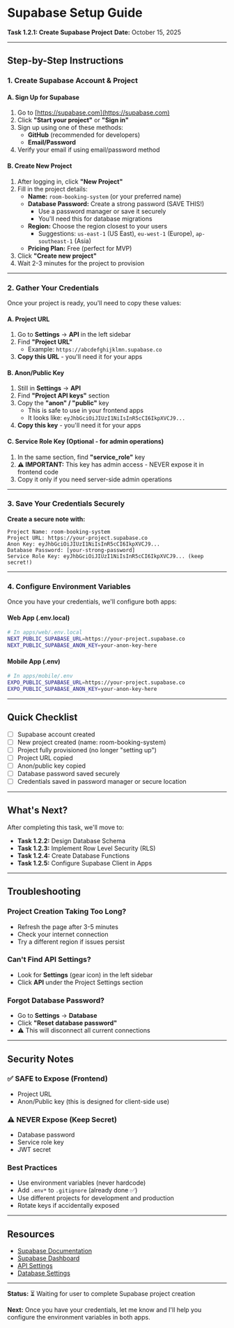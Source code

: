 # Supabase Setup Guide

**Task 1.2.1: Create Supabase Project**
**Date:** October 15, 2025

---

## Step-by-Step Instructions

### 1. Create Supabase Account & Project

#### A. Sign Up for Supabase

1. Go to [https://supabase.com](https://supabase.com)
2. Click **"Start your project"** or **"Sign in"**
3. Sign up using one of these methods:
   - **GitHub** (recommended for developers)
   - **Email/Password**
4. Verify your email if using email/password method

#### B. Create New Project

1. After logging in, click **"New Project"**
2. Fill in the project details:
   - **Name:** `room-booking-system` (or your preferred name)
   - **Database Password:** Create a strong password (SAVE THIS!)
     - Use a password manager or save it securely
     - You'll need this for database migrations
   - **Region:** Choose the region closest to your users
     - Suggestions: `us-east-1` (US East), `eu-west-1` (Europe), `ap-southeast-1` (Asia)
   - **Pricing Plan:** Free (perfect for MVP)
3. Click **"Create new project"**
4. Wait 2-3 minutes for the project to provision

---

### 2. Gather Your Credentials

Once your project is ready, you'll need to copy these values:

#### A. Project URL

1. Go to **Settings** → **API** in the left sidebar
2. Find **"Project URL"**
   - Example: `https://abcdefghijklmn.supabase.co`
3. **Copy this URL** - you'll need it for your apps

#### B. Anon/Public Key

1. Still in **Settings** → **API**
2. Find **"Project API keys"** section
3. Copy the **"anon" / "public"** key
   - This is safe to use in your frontend apps
   - It looks like: `eyJhbGciOiJIUzI1NiIsInR5cCI6IkpXVCJ9...`
4. **Copy this key** - you'll need it for your apps

#### C. Service Role Key (Optional - for admin operations)

1. In the same section, find **"service_role"** key
2. **⚠️ IMPORTANT:** This key has admin access - NEVER expose it in frontend code
3. Copy it only if you need server-side admin operations

---

### 3. Save Your Credentials Securely

**Create a secure note with:**

```
Project Name: room-booking-system
Project URL: https://your-project.supabase.co
Anon Key: eyJhbGciOiJIUzI1NiIsInR5cCI6IkpXVCJ9...
Database Password: [your-strong-password]
Service Role Key: eyJhbGciOiJIUzI1NiIsInR5cCI6IkpXVCJ9... (keep secret!)
```

---

### 4. Configure Environment Variables

Once you have your credentials, we'll configure both apps:

#### Web App (.env.local)

```bash
# In apps/web/.env.local
NEXT_PUBLIC_SUPABASE_URL=https://your-project.supabase.co
NEXT_PUBLIC_SUPABASE_ANON_KEY=your-anon-key-here
```

#### Mobile App (.env)

```bash
# In apps/mobile/.env
EXPO_PUBLIC_SUPABASE_URL=https://your-project.supabase.co
EXPO_PUBLIC_SUPABASE_ANON_KEY=your-anon-key-here
```

---

## Quick Checklist

- [ ] Supabase account created
- [ ] New project created (name: room-booking-system)
- [ ] Project fully provisioned (no longer "setting up")
- [ ] Project URL copied
- [ ] Anon/public key copied
- [ ] Database password saved securely
- [ ] Credentials saved in password manager or secure location

---

## What's Next?

After completing this task, we'll move to:

- **Task 1.2.2:** Design Database Schema
- **Task 1.2.3:** Implement Row Level Security (RLS)
- **Task 1.2.4:** Create Database Functions
- **Task 1.2.5:** Configure Supabase Client in Apps

---

## Troubleshooting

### Project Creation Taking Too Long?

- Refresh the page after 3-5 minutes
- Check your internet connection
- Try a different region if issues persist

### Can't Find API Settings?

- Look for **Settings** (gear icon) in the left sidebar
- Click **API** under the Project Settings section

### Forgot Database Password?

- Go to **Settings** → **Database**
- Click **"Reset database password"**
- ⚠️ This will disconnect all current connections

---

## Security Notes

### ✅ SAFE to Expose (Frontend)

- Project URL
- Anon/Public key (this is designed for client-side use)

### ⚠️ NEVER Expose (Keep Secret)

- Database password
- Service role key
- JWT secret

### Best Practices

- Use environment variables (never hardcode)
- Add `.env*` to `.gitignore` (already done ✅)
- Use different projects for development and production
- Rotate keys if accidentally exposed

---

## Resources

- [Supabase Documentation](https://supabase.com/docs)
- [Supabase Dashboard](https://supabase.com/dashboard)
- [API Settings](https://supabase.com/dashboard/project/_/settings/api)
- [Database Settings](https://supabase.com/dashboard/project/_/settings/database)

---

**Status:** ⏳ Waiting for user to complete Supabase project creation

**Next:** Once you have your credentials, let me know and I'll help you configure the environment variables in both apps.
